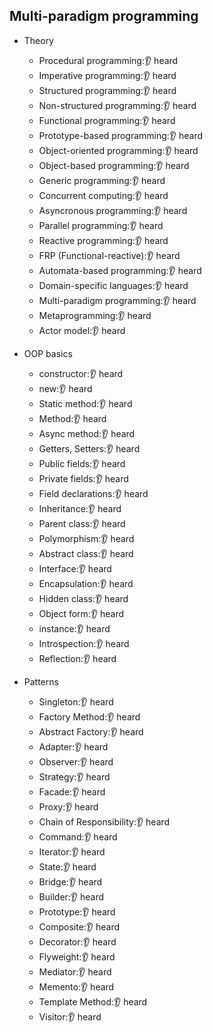 ## Multi-paradigm programming

- Theory
  - Procedural programming:👂 heard
  - Imperative programming:👂 heard
  - Structured programming:👂 heard
  - Non-structured programming:👂 heard
  - Functional programming:👂 heard
  - Prototype-based programming:👂 heard
  - Object-oriented programming:👂 heard
  - Object-based programming:👂 heard
  - Generic programming:👂 heard
  - Concurrent computing:👂 heard
  - Asyncronous programming:👂 heard
  - Parallel programming:👂 heard
  - Reactive programming:👂 heard
  - FRP (Functional-reactive):👂 heard
  - Automata-based programming:👂 heard
  - Domain-specific languages:👂 heard
  - Multi-paradigm programming:👂 heard
  - Metaprogramming:👂 heard
  - Actor model:👂 heard
 
    
- OOP basics
  - constructor:👂 heard
  - new:👂 heard
  - Static method:👂 heard
  - Method:👂 heard
  - Async method:👂 heard
  - Getters, Setters:👂 heard
  - Public fields:👂 heard
  - Private fields:👂 heard
  - Field declarations:👂 heard
  - Inheritance:👂 heard
  - Parent class:👂 heard
  - Polymorphism:👂 heard
  - Abstract class:👂 heard
  - Interface:👂 heard
  - Encapsulation:👂 heard
  - Hidden class:👂 heard
  - Object form:👂 heard
  - instance:👂 heard
  - Introspection:👂 heard
  - Reflection:👂 heard
 
    
- Patterns
  - Singleton:👂 heard
  - Factory Method:👂 heard
  - Abstract Factory:👂 heard
  - Adapter:👂 heard
  - Observer:👂 heard
  - Strategy:👂 heard
  - Facade:👂 heard
  - Proxy:👂 heard
  - Chain of Responsibility:👂 heard
  - Command:👂 heard
  - Iterator:👂 heard
  - State:👂 heard
  - Bridge:👂 heard
  - Builder:👂 heard
  - Prototype:👂 heard
  - Composite:👂 heard
  - Decorator:👂 heard
  - Flyweight:👂 heard
  - Mediator:👂 heard
  - Memento:👂 heard
  - Template Method:👂 heard
  - Visitor:👂 heard

